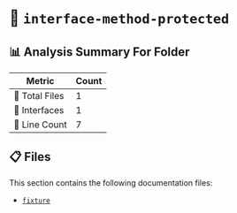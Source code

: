 # 📁 `interface-method-protected`

## 📊 Analysis Summary For Folder

| Metric | Count |
|--------|-------|
| 📁 Total Files | 1 |
| 📐 Interfaces | 1 |
| 🔢 Line Count | 7 |


## 📋 Files

This section contains the following documentation files:

- [`fixture`](./fixture.md)
